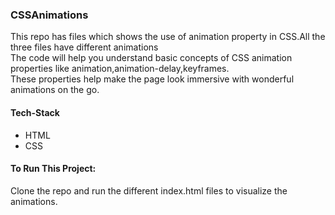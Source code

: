 ### CSSAnimations
This repo has files which shows the use of animation property in CSS.All the three files have different animations 
<br>
The code will help you understand basic concepts of CSS animation properties like animation,animation-delay,keyframes.
<br>
These properties help make the page look immersive with wonderful animations on the go.
#### Tech-Stack
* HTML
* CSS

#### To Run This Project:
Clone the repo and run the different index.html files to visualize the animations.
